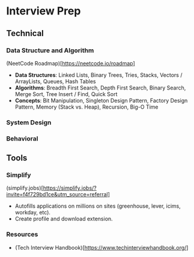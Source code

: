 # Interview Prep

## Technical

### Data Structure and Algorithm

(NeetCode Roadmap)[https://neetcode.io/roadmap]

- **Data Structures**: Linked Lists, Binary Trees, Tries, Stacks, Vectors / ArrayLists, Queues, Hash Tables
- **Algorithms**: Breadth First Search, Depth First Search, Binary Search, Merge Sort, Tree Insert / Find, Quick Sort
- **Concepts**: Bit Manipulation, Singleton Design Pattern, Factory Design Pattern, Memory (Stack vs. Heap), Recursion, Big-O Time


### System Design

### Behavioral


## Tools

### Simplify

(simplify.jobs)[https://simplify.jobs/?invite=f4f729bd1ce&utm_source=referral]

- Autofills applications on millions on sites (greenhouse, lever, icims, workday, etc).
- Create profile and download extension.

### Resources
- (Tech Interview Handbook)[https://www.techinterviewhandbook.org/]